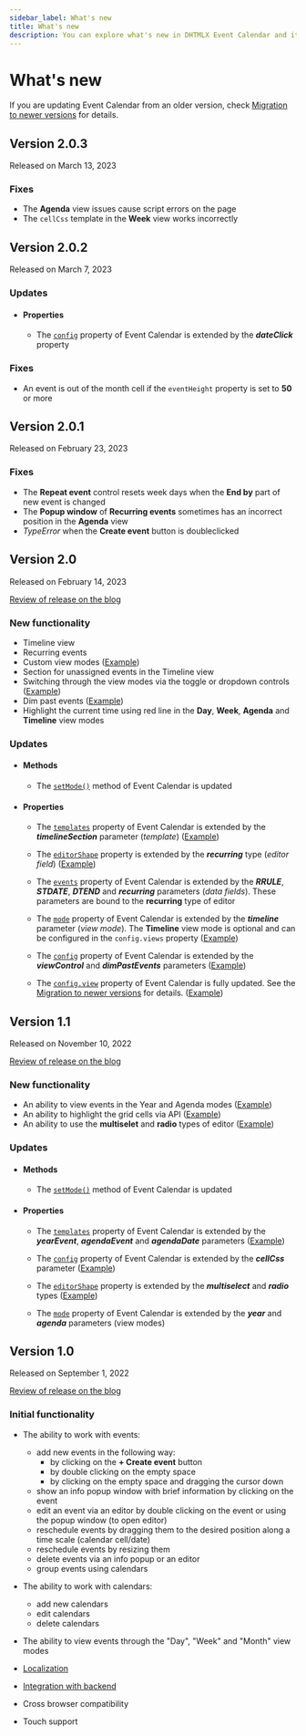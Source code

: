 ```yaml
---
sidebar_label: What's new
title: What's new
description: You can explore what's new in DHTMLX Event Calendar and its release history in the documentation of the DHTMLX JavaScript UI library. Browse developer guides and API reference, try out code examples and live demos, and download a free 30-day evaluation version of DHTMLX Event Calendar.
---
```


# What's new

If you are updating Event Calendar from an older version, check [Migration to newer versions](news/migration.md) for details.

## Version 2.0.3

Released on March 13, 2023

### Fixes​

- The **Agenda** view issues cause script errors on the page
- The `cellCss` template in the **Week** view works incorrectly

## Version 2.0.2

Released on March 7, 2023

### Updates

- #### Properties

    - The [`config`](../../api/config/js_eventcalendar_config_config) property of Event Calendar is extended by the ***dateClick*** property

### Fixes​

- An event is out of the month cell if the `eventHeight` property is set to **50** or more

## Version 2.0.1

Released on February 23, 2023

### Fixes​

- The **Repeat event** control resets week days when the **End by** part of new event is changed
- The **Popup window** of **Recurring events** sometimes has an incorrect position in the **Agenda** view
- *TypeError*  when the **Create event** button is doubleclicked

## Version 2.0

Released on February 14, 2023

[Review of release on the blog](https://dhtmlx.com/blog/dhtmlx-event-calendar-2-0/)

### New functionality

- Timeline view
- Recurring events
- Custom view modes ([Example](https://snippet.dhtmlx.com/dmoijc47?tag=event_calendar))
- Section for unassigned events in the Timeline view 
- Switching through the view modes via the toggle or dropdown controls ([Example](https://snippet.dhtmlx.com/dmoijc47?tag=event_calendar))
- Dim past events ([Example](https://snippet.dhtmlx.com/teaka0o8?tag=event_calendar))
- Highlight the current time using red line in the **Day**, **Week**, **Agenda** and **Timeline** view modes

### Updates

- #### Methods

    - The [`setMode()`](../../api/methods/js_eventcalendar_setmode_method) method of Event Calendar is updated

- #### Properties

    - The [`templates`](../../api/config/js_eventcalendar_templates_config) property of Event Calendar is extended by the ***timelineSection*** parameter (*template*) ([Example](https://snippet.dhtmlx.com/rmgc73n6?tag=event_calendar))

    - The [`editorShape`](../../api/config/js_eventcalendar_editorshape_config) property is extended by the ***recurring*** type (*editor field*) ([Example](https://snippet.dhtmlx.com/bxwdj1rt?tag=event_calendar))

    - The [`events`](../../api/config/js_eventcalendar_events_config) property of Event Calendar is extended by the ***RRULE***, ***STDATE***, ***DTEND*** and ***recurring*** parameters (*data fields*). These parameters are bound to the **recurring** type of editor

    - The [`mode`](../../api/config/js_eventcalendar_mode_config) property of Event Calendar is extended by the ***timeline*** parameter (*view mode*). The **Timeline** view mode is optional and can be configured in the `config.views` property ([Example](https://snippet.dhtmlx.com/dmoijc47?tag=event_calendar))

    - The [`config`](../../api/config/js_eventcalendar_config_config) property of Event Calendar is extended by the ***viewControl*** and ***dimPastEvents*** parameters ([Example](https://snippet.dhtmlx.com/qw45r367?tag=event_calendar))

    - The [`config.view`](../../api/config/js_eventcalendar_config_config) property of Event Calendar is fully updated. See the [Migration to newer versions](news/migration.md/#11---20) for details. ([Example](https://snippet.dhtmlx.com/dmoijc47?tag=event_calendar))

## Version 1.1

Released on November 10, 2022

[Review of release on the blog](https://dhtmlx.com/blog/meet-dhtmlx-event-calendar-v1-1/)

### New functionality

- An ability to view events in the Year and Agenda modes ([Example](https://snippet.dhtmlx.com/6nl72051?tag=event_calendar))
- An ability to highlight the grid cells via API ([Example](https://snippet.dhtmlx.com/z03jrdu4?tag=event_calendar))
- An ability to use the **multiselet** and **radio** types of editor ([Example](https://snippet.dhtmlx.com/bxwdj1rt?tag=event_calendar))

### Updates

- #### Methods

    - The [`setMode()`](../../api/methods/js_eventcalendar_setmode_method) method of Event Calendar is updated

- #### Properties

    - The [`templates`](../../api/config/js_eventcalendar_templates_config) property of Event Calendar is extended by the ***yearEvent***, ***agendaEvent*** and ***agendaDate*** parameters ([Example](https://snippet.dhtmlx.com/6nl72051?tag=event_calendar))

    - The [`config`](../../api/config/js_eventcalendar_config_config) property of Event Calendar is extended by the ***cellCss*** parameter ([Example](https://snippet.dhtmlx.com/z03jrdu4?tag=event_calendar))

    - The [`editorShape`](../../api/config/js_eventcalendar_editorshape_config) property is extended by the ***multiselect*** and ***radio*** types ([Example](https://snippet.dhtmlx.com/bxwdj1rt?tag=event_calendar))

    - The [`mode`](../../api/config/js_eventcalendar_mode_config) property of Event Calendar is extended by the ***year*** and ***agenda*** parameters (view modes)

## Version 1.0

Released on September 1, 2022

[Review of release on the blog](https://dhtmlx.com/blog/meet-dhtmlx-event-calendar-v1-0/)

### Initial functionality

- The ability to work with events:
    - add new events in the following way:
        - by clicking on the **+ Create event** button
        - by double clicking on the empty space
        - by clicking on the empty space and dragging the cursor down
    - show an info popup window with brief information by clicking on the event
    - edit an event via an editor by double clicking on the event or using the popup window (to open editor)
    - reschedule events by dragging them to the desired position along a time scale (calendar cell/date)
    - reschedule events by resizing them
    - delete events via an info popup or an editor
    - group events using calendars

- The ability to work with calendars:
    - add new calendars
    - edit calendars
    - delete calendars

- The ability to view events through the "Day", "Week" and "Month" view modes

- [Localization](../../guides/localization)
- [Integration with backend](../../guides/working_with_server)
- Cross browser compatibility
- Touch support
